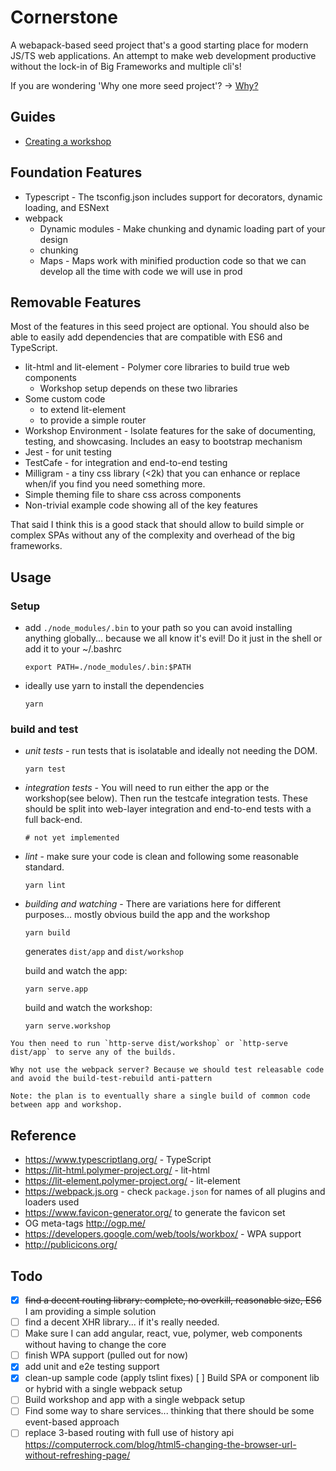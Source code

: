 # Cornerstone

A webapack-based seed project that's a good starting place for modern JS/TS web applications. An attempt to make web development productive without the lock-in of Big Frameworks and multiple cli's!

If you are wondering 'Why one more seed project'? -> [Why?](documentation/WHY.md)

## Guides
* [Creating a workshop](documentation/WORKSHOP.md)

## Foundation Features

* Typescript - The tsconfig.json includes support for decorators, dynamic loading, and ESNext
* webpack
  * Dynamic modules - Make chunking and dynamic loading part of your design
  * chunking
  * Maps - Maps work with minified production code so that we can develop all the time with code we will use in prod

## Removable Features
Most of the features in this seed project are optional. You should also be able to easily add dependencies that are compatible with ES6 and TypeScript.

* lit-html and lit-element - Polymer core libraries to build true web components
    * Workshop setup depends on these two libraries
* Some custom code
  * to extend lit-element
  * to provide a simple router
* Workshop Environment - Isolate features for the sake of documenting, testing, and showcasing. Includes an easy to bootstrap mechanism
* Jest - for unit testing
* TestCafe - for integration and end-to-end testing
* Milligram - a tiny css library (<2k) that you can enhance or replace when/if you find you need something more.
* Simple theming file to share css across components
* Non-trivial example code showing all of the key features


That said I think this is a good stack that should allow to build simple or complex SPAs without any of the complexity and overhead of the big frameworks.

## Usage
### Setup
* add `./node_modules/.bin` to your path so you can avoid installing anything globally... because we all know it's evil! Do it just in the shell or add it to your ~/.bashrc

    ```
    export PATH=./node_modules/.bin:$PATH
    ```
* ideally use yarn to install the dependencies
    ```
    yarn
    ```

### build and test
* _unit tests_ - run tests that is isolatable and ideally not needing the DOM.
    ```
    yarn test
    ```
* _integration tests_ - You will need to run either the app or the workshop(see below). Then run the testcafe integration tests. These should be split into web-layer integration and end-to-end tests with a full back-end.
    ```
    # not yet implemented
    ```
* _lint_ - make sure your code is clean and following some reasonable standard.
    ```
    yarn lint
    ```
* _building and watching_ - There are variations here for different purposes... mostly obvious
    build the app and the workshop
    ```
    yarn build
    ```
    generates `dist/app` and `dist/workshop`

    build and watch the app:
    ```
    yarn serve.app
    ```
    build and watch the workshop:
    ```
    yarn serve.workshop
    ```

<!--TODO: this section is no longer true... although the underlying problem remains -->
    You then need to run `http-serve dist/workshop` or `http-serve dist/app` to serve any of the builds.

    Why not use the webpack server? Because we should test releasable code and avoid the build-test-rebuild anti-pattern

    Note: the plan is to eventually share a single build of common code between app and workshop.

## Reference
* https://www.typescriptlang.org/ - TypeScript
* https://lit-html.polymer-project.org/ - lit-html
* https://lit-element.polymer-project.org/ - lit-element
* https://webpack.js.org - check `package.json` for names of all plugins and loaders used
* https://www.favicon-generator.org/ to generate the favicon set
* OG meta-tags http://ogp.me/
* https://developers.google.com/web/tools/workbox/ - WPA support
* http://publicicons.org/


## Todo

- [x] ~~find a decent routing library: complete, no overkill, reasonable size, ES6~~ I am providing a simple solution
- [ ] find a decent XHR library... if it's really needed.
- [ ] Make sure I can add angular, react, vue, polymer, web components without having to change the core
- [ ] finish WPA support (pulled out for now)
- [x] add unit and e2e testing support
- [x] clean-up sample code (apply tslint fixes)
 [ ] Build SPA or component lib or hybrid with a single webpack setup
- [ ] Build workshop and app with a single webpack setup
- [ ] Find some way to share services... thinking that there should be some event-based approach
- [ ] replace 3-based routing with full use of history api https://computerrock.com/blog/html5-changing-the-browser-url-without-refreshing-page/
